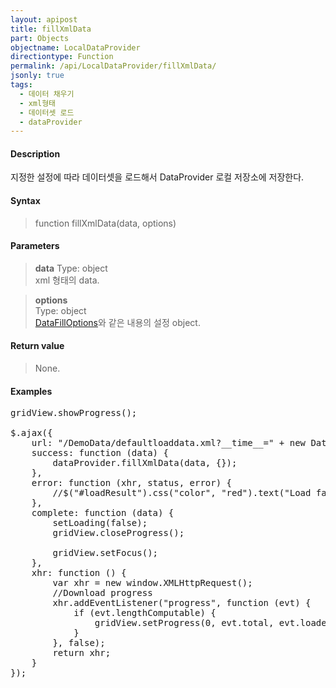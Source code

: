 ```yaml
---
layout: apipost
title: fillXmlData
part: Objects
objectname: LocalDataProvider
directiontype: Function
permalink: /api/LocalDataProvider/fillXmlData/
jsonly: true
tags:
  - 데이터 채우기
  - xml형태
  - 데이터셋 로드
  - dataProvider
---
```



#### Description

 지정한 설정에 따라 데이터셋을 로드해서 DataProvider 로컬 저장소에 저장한다. 

#### Syntax

> function fillXmlData(data, options)

#### Parameters

> **data**
> Type: object  
> xml 형태의 data.  

> **options**  
> Type: object    
> [DataFillOptions](/api/types/DataFillOptions/)와 같은 내용의 설정 object.    

#### Return value

> None.   

#### Examples 

<pre class="prettyprint">
gridView.showProgress();

$.ajax({
    url: "/DemoData/defaultloaddata.xml?__time__=" + new Date().getTime(),
    success: function (data) {
        dataProvider.fillXmlData(data, {});
    },
    error: function (xhr, status, error) {
        //$("#loadResult").css("color", "red").text("Load failed: " + error).show();
    },
    complete: function (data) {
        setLoading(false);
        gridView.closeProgress();

        gridView.setFocus();
    },
    xhr: function () {
        var xhr = new window.XMLHttpRequest();
        //Download progress
        xhr.addEventListener("progress", function (evt) {
            if (evt.lengthComputable) {
                gridView.setProgress(0, evt.total, evt.loaded);
            }
        }, false);
        return xhr;
    }
});
</pre>

